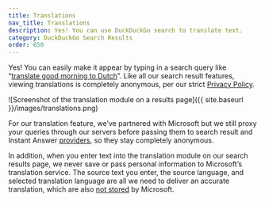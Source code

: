 ```yaml
---
title: Translations
nav_title: Translations
description: Yes! You can use DuckDuckGo search to translate text.
category: DuckDuckGo Search Results
order: 650
---
```


Yes! You can easily make it appear by typing in a search query like “[translate good morning to Dutch](https://duckduckgo.com/?q=translate+good+morning+to+Dutch&t=h_&ia=web)”. Like all our search result features, viewing translations is completely anonymous, per our strict [Privacy Policy](https://duckduckgo.com/privacy).

![Screenshot of the translation module on a results page]({{ site.baseurl }}/images/translations.png)

For our translation feature, we’ve partnered with Microsoft but we still proxy your queries through our servers before passing them to search result and Instant Answer <a href="{{ site.baseurl }}/results/sources/">providers</a>, so they stay completely anonymous.

In addition, when you enter text into the translation module on our search results page, we never save or pass personal information to Microsoft’s translation service. The source text you enter, the source language, and selected translation language are all we need to deliver an accurate translation, which are also [not stored](https://www.microsoft.com/en-us/translator/business/notrace/#no-trace) by Microsoft.
